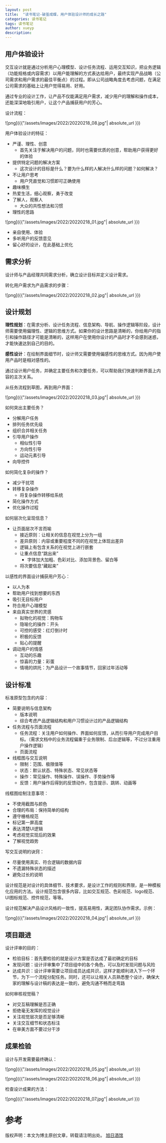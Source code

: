 ```yaml
---
layout: post
title:  "读书笔记-破茧成蝶，用户体验设计师的成长之路"
categories: 读书笔记
tags: 读书笔记
author: xueyp
description:
---
```


## 用户体验设计

交互设计就是通过分析用户心理模型、设计任务流程、运用交互知识，把业务逻辑（功能规格或内容需求）以用户能理解的方式表达给用户，最终实现产品战略（公司需求和用户需求的最佳平衡点）的过程。即从公司战略角度去考虑问题，在满足公司需求的基础上让用户觉得易用、好用。

通过专业的设计工作，让产品不仅能满足用户需求，减少用户的理解和操作成本，还能深深地吸引用户，让这个产品捕获用户的芳心。

设计流程：

![png]({{"/assets/images/2022/20220218_08.jpg"| absolute_url }})

用户体验设计的特征：

- 严谨、理性、创意
  - 首先关注于解决用户的问题，同时也需要优质的创意，帮助用户获得更好的体验
- 提供特定问题的解决方案
  - 这次设计的目标是什么？要为什么样的人解决什么样的问题？如何解决？
- 不让用户思考
  - 用户凭直觉和习惯即可正确使用
- 趣味横生
- 热爱生活，细心观察，勇于改变
- 了解人，观察人
  - 大众的共性想法和习惯
- 理性的思路

![png]({{"/assets/images/2022/20220218_01.jpg"| absolute_url }})

- 亲自使用、体验
- 多听用户的反馈意见
- 留心好的设计，在此基础上优化

## 需求分析

设计师与产品经理共同需求分析，确立设计目标并定义设计需求。

转化用户需求为产品需求的步骤：

![png]({{"/assets/images/2022/20220218_02.jpg"| absolute_url }})

## 设计规划

**理性规划**：在需求分析、设计任务流程、信息架构、导航、操作逻辑等阶段，设计师需要使用偏理性、逻辑的思维方式。如果你的设计思路是清晰的，你给用户的指引和操作路径才可能是清晰的，这样用户在使用你设计的产品时才不会感到迷惑，才能快速达到自己的目的。

**感性设计**：在绘制界面细节时，设计师又需要使用偏感性的思维方式。因为用户使用产品时是相对感性的。

通过设计用户任务，并确定主要任务和次要任务，可以帮助我们快速判断界面上内容的主次关系。

从任务流程到草图，再到用户界面：

![png]({{"/assets/images/2022/20220218_03.jpg"| absolute_url }})

如何突出主要任务？

- 分解用户任务
- 排列任务优先级
- 组织合并相关任务
- 引导用户操作
  - 相似性引导
  - 方向性引导
  - 运动元素引导
- 向导控件

如何简化复杂的操作？

- 减少干扰项
- 转移复杂操作
  - 将复杂操作转移给系统
- 简化操作方式
- 优化操作过程

如何层次化呈现信息？

- 让页面层次不言而喻
  - 接近原则：让相关的信息在视觉上分为一组
  - 差异原则：内容或重要程度不同的在视觉上体现出差异
  - 逻辑上有包含关系的在视觉上进行嵌套
  - 让重点信息“跳出来”
    - 字体加大加粗、色彩对比、添加背景色、留白等
  - 将次要信息“藏起来”

以感性的界面设计捕获用户芳心：

- 以人为本
- 帮助用户找到想要的东西 
- 吸引无目标用户
- 符合用户心理模型
- 来自真实世界的灵感
  - 拟物化的视觉：购物车
  - 隐喻化的操作：开头
  - 可控的感受：红灯倒计时
  - 积极的反馈
  - 贴心的提醒
- 调动用户的情感
  - 互动的乐趣
  - 惊喜的力量：彩蛋
  - 情境的烘托：为产品设计一个故事情节，回家过年活动等

## 设计标准

标准原型包含的内容：

- 简要说明与信息架构
  - 版本说明
  - 综合考虑产品逻辑结构和用户习惯设计过的产品逻辑结构
- 任务流程与页面流程
  - 任务流程：关注用户如何操作、界面如何反馈，从而引导用户完成用户目标。（需求文档中的业务流程偏重于业务限制、后台逻辑等，不过分注重用户操作逻辑）
  - 页面流程
- 线框图与交互说明
  - 限制：范围、极限值等
  - 状态：默认状态、特殊状态、常见状态等
  - 操作：常见操作、特殊操作、误操作、手势操作等
  - 反馈：用户操作后得到的反馈动作，包含提示、跳转、动画等

线框图绘制注意事项：

- 不使用截图与颜色
- 合理的布局：保持简单的结构
- 遵守栅格规范
- 标记第一屏高度
- 表达清楚UI逻辑
- 考虑视觉实现后的效果
- 了解视觉趋势

写交互说明的诀窍：

- 尽量使用真实、符合逻辑的数据内容
- 不遗漏特殊状态的描述
- 避免过长的说明

设计规范是对设计的具体细节、技术要求，是设计工作的规则和界限，是一种模板化应用的方法。设计规范包含很多内容，比如交互规范、色彩规范、logo规范、UI图标规范、控件规范，等等。

设计规范解决产品设计风格的一致性，提高易用性，满足团队协作需求。示例：

![png]({{"/assets/images/2022/20220218_04.jpg"| absolute_url }})

## 项目跟进

设计评审的目的：

- 检验目标：首先要检验的就是设计方案是否达成了最初确定的目标
- 发现问题：设计评审集中了项目组中的各个角色，可以及时发现问题与风险
- 达成共识：设计评审需要让项目成员达成共识，这样才能顺利进入下一个环节，为下一个流程分配任务。同时，还可以让相关人员熟悉整个设计，确保大家的理解与设计稿的表达是一致的，避免沟通不畅而走弯路

如何审核视觉稿？

- 对交互稿理解是否正确
- 拒绝毫无发挥的视觉设计
- 关注视觉层次是否足够清晰
- 关注交互细节和状态标注
- 在审美方面不要过分干涉

## 成果检验

设计与开发需要最终确认：

![png]({{"/assets/images/2022/20220218_05.jpg"| absolute_url }})

![png]({{"/assets/images/2022/20220218_06.jpg"| absolute_url }})

检查设计成果的方法：

![png]({{"/assets/images/2022/20220218_07.jpg"| absolute_url }})

参考
============

版权声明：本文为博主原创文章，转载请注明出处。 [旭日酒馆](https://xueyp.github.io/)
